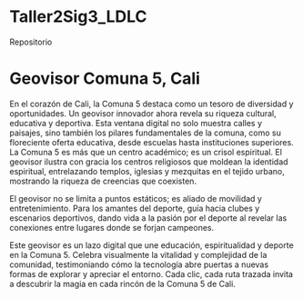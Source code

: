 # Taller2Sig3_LDLC
 Repositorio
# Geovisor Comuna 5, Cali

En el corazón de Cali, la Comuna 5 destaca como un tesoro de diversidad y oportunidades. Un geovisor innovador ahora revela su riqueza cultural, educativa y deportiva. Esta ventana digital no solo muestra calles y paisajes, sino también los pilares fundamentales de la comuna, como su floreciente oferta educativa, desde escuelas hasta instituciones superiores.
La Comuna 5 es más que un centro académico; es un crisol espiritual. El geovisor ilustra con gracia los centros religiosos que moldean la identidad espiritual, entrelazando templos, iglesias y mezquitas en el tejido urbano, mostrando la riqueza de creencias que coexisten.

El geovisor no se limita a puntos estáticos; es aliado de movilidad y entretenimiento. Para los amantes del deporte, guía hacia clubes y escenarios deportivos, dando vida a la pasión por el deporte al revelar las conexiones entre lugares donde se forjan campeones.

Este geovisor es un lazo digital que une educación, espiritualidad y deporte en la Comuna 5. Celebra visualmente la vitalidad y complejidad de la comunidad, testimoniando cómo la tecnología abre puertas a nuevas formas de explorar y apreciar el entorno. Cada clic, cada ruta trazada invita a descubrir la magia en cada rincón de la Comuna 5 de Cali.

